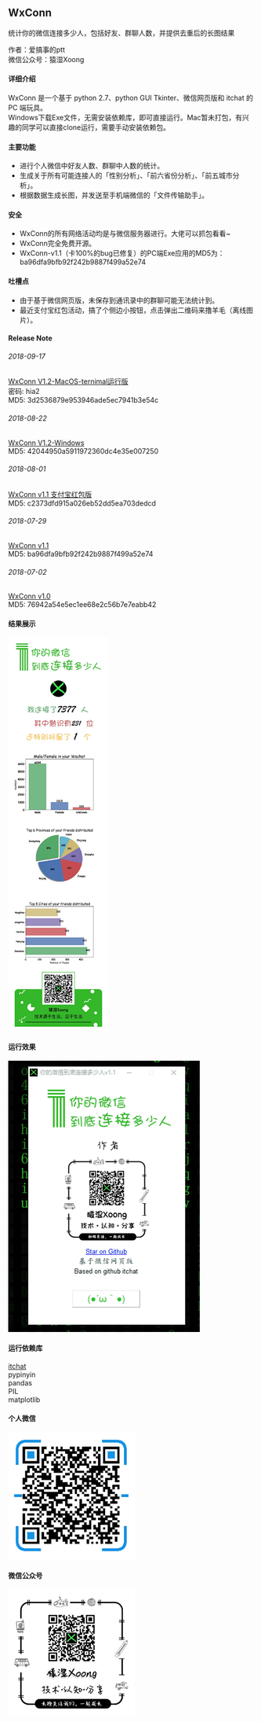## WxConn
统计你的微信连接多少人，包括好友、群聊人数，并提供去重后的长图结果

作者：爱搞事的ptt </br>
微信公众号：猿湿Xoong

#### 详细介绍
WxConn 是一个基于 python 2.7、python GUI Tkinter、微信网页版和 itchat 的 PC 端玩具。</br>
Windows下载Exe文件，无需安装依赖库，即可直接运行。Mac暂未打包，有兴趣的同学可以直接clone运行，需要手动安装依赖包。

#### 主要功能
* 进行个人微信中好友人数、群聊中人数的统计。
* 生成关于所有可能连接人的「性别分析」、「前六省份分析」、「前五城市分析」。
* 根据数据生成长图，并发送至手机端微信的「文件传输助手」。

#### 安全
* WxConn的所有网络活动均是与微信服务器进行。大佬可以抓包看看~
* WxConn完全免费开源。
* WxConn-v1.1（卡100%的bug已修复）的PC端Exe应用的MD5为：ba96dfa9bfb92f242b9887f499a52e74

#### 吐槽点
* 由于基于微信网页版，未保存到通讯录中的群聊可能无法统计到。
* 最近支付宝红包活动，搞了个侧边小按钮，点击弹出二维码来撸羊毛（离线图片）。

#### Release Note

###### 2018-09-17
[WxConn V1.2-MacOS-ternimal运行版](https://pan.baidu.com/s/1NGub2QNX-Q5_lBJMhH4Cpg)</br>
密码: hia2</br>
MD5: 3d2536879e953946ade5ec7941b3e54c

###### 2018-08-22
[WxConn V1.2-Windows](https://github.com/Bravest-Ptt/WxConn/raw/master/release/WxConn-v1.2.exe)</br>
MD5: 42044950a5911972360dc4e35e007250

###### 2018-08-01
[WxConn v1.1 支付宝红包版](https://github.com/Bravest-Ptt/WxConn/raw/master/release/WxConn-v1.1-%E6%94%AF%E4%BB%98%E5%AE%9D%E7%BA%A2%E5%8C%85%E7%89%88.exe)</br>
MD5: c2373dfd915a026eb52dd5ea703dedcd

###### 2018-07-29
[WxConn v1.1](https://github.com/Bravest-Ptt/WxConn/raw/master/release/WxConn-v1.1.exe)</br>
MD5: ba96dfa9bfb92f242b9887f499a52e74

###### 2018-07-02
[WxConn v1.0](https://github.com/Bravest-Ptt/WxConn/raw/master/release/WxConn-v1.0.exe)</br>
MD5: 76942a54e5ec1ee68e2c56b7e7eabb42

#### 结果展示
![](https://github.com/Bravest-Ptt/WxConn/blob/master/result/result_little.jpg?raw=true)

#### 运行效果
![](https://github.com/Bravest-Ptt/WxConn/blob/master/screenshot/show-v1.1.gif)

#### 运行依赖库
[itchat](https://github.com/littlecodersh/ItChat)</br>
pypinyin</br>
pandas</br>
PIL</br>
matplotlib</br>

#### 个人微信
![](https://github.com/Bravest-Ptt/WxConn/blob/master/qrcode/%E4%B8%AA%E4%BA%BA%E5%BE%AE%E4%BF%A1-258.png?raw=true)

#### 微信公众号
![](https://github.com/Bravest-Ptt/WxConn/blob/master/qrcode/%E7%8C%BF%E6%B9%BFXoong-258-end.jpg?raw=true)
